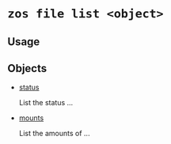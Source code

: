 # `zos file list <object>`

## Usage

## Objects

- [status](zos_uss_list_status.md)

    List the status ...

- [mounts](zos_uss_list_mounts.md)

    List the amounts of ...